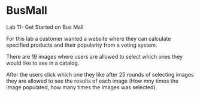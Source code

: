 # BusMall

Lab 11- Get Started on Bus Mall

For this lab a customer wanted a website where they can calculate specified products and their popularity from a voting system.

There are 19 images where users are allowed to select which ones they would like to see in a catalog.

After the users click which one they like after 25 rounds of selecting images they are allowed to see the results of each image (How mny times the image populated, how many times the images was selected).


